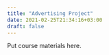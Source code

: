 ```yaml
---
title: "Advertising Project"
date: 2021-02-25T21:34:16+03:00
draft: false
---
```


Put course materials here.